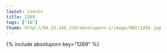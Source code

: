 ```yaml
--- 
layout: sieutv
title: 1269
tags: ["1k"]
thumb: http://94.23.248.219/absoluporn-1/image/002/1269.jpg
---
```

{% include absoluporn key="1269" %} 
